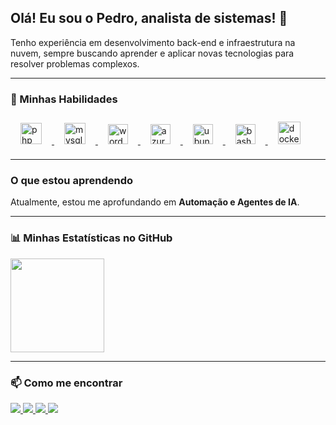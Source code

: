 ## Olá! Eu sou o Pedro, analista de sistemas! 👋

Tenho experiência em desenvolvimento back-end e infraestrutura na nuvem, sempre buscando aprender e aplicar novas tecnologias para resolver problemas complexos.

---

### 🚀 Minhas Habilidades

<p align="left">
  <a href="https://www.php.net" target="_blank"> 
    <img src="https://cdn.jsdelivr.net/gh/devicons/devicon/icons/php/php-original.svg" alt="php" width="34" height="34" style="margin: 10px 16px;"/> 
  </a>
  <a href="https://www.mysql.com/" target="_blank"> 
    <img src="https://cdn.jsdelivr.net/gh/devicons/devicon/icons/mysql/mysql-original-wordmark.svg" alt="mysql" width="34" height="34" style="margin: 10px 16px;"/> 
  </a>
  <a href="https://wordpress.org" target="_blank"> 
    <img src="https://cdn.jsdelivr.net/gh/devicons/devicon/icons/wordpress/wordpress-plain.svg" alt="wordpress" width="32" height="32" style="margin: 10px 16px;"/> 
  </a>
  <a href="https://azure.microsoft.com/pt-br/" target="_blank"> 
    <img src="https://cdn.jsdelivr.net/gh/devicons/devicon/icons/azure/azure-original.svg" alt="azure" width="32" height="32" style="margin: 10px 16px;"/> 
  </a>
  <a href="https://www.ubuntu.com" target="_blank"> 
    <img src="https://assets.ubuntu.com/v1/29985a98-ubuntu-logo32.png" alt="ubuntu" width="32" height="32" style="margin: 10px 16px;"/> 
  </a>
  <a href="https://www.gnu.org/software/bash/" target="_blank"> 
    <img src="https://cdn.jsdelivr.net/gh/devicons/devicon/icons/bash/bash-original.svg" alt="bash" width="32" height="32" style="margin: 10px 16px;"/> 
  </a>
  <a href="https://www.docker.com/" target="_blank"> 
    <img src="https://cdn.jsdelivr.net/gh/devicons/devicon/icons/docker/docker-original-wordmark.svg" alt="docker" width="36" height="36" style="margin: 10px 16px;"/> 
  </a>

---

### O que estou aprendendo

Atualmente, estou me aprofundando em **Automação e Agentes de IA**.

---

### 📊 Minhas Estatísticas no GitHub

<div align="left">
  <img height="150" src="https://github-readme-stats.vercel.app/api/top-langs/?username=chowncyberrasta&layout=compact&langs_count=7&theme=dracula&hide_border=true"/>
</div>

---

### 📫 Como me encontrar

<p align="left">
  <a href="https://www.linkedin.com/in/pedro-h-melo/" target="_blank">
    <img src="https://img.shields.io/badge/-LinkedIn-%230077B5?style=for-the-badge&logo=linkedin&logoColor=white">
  </a>
  <a href="mailto:contato@tecnologiaemfoco.tech">
    <img src="https://img.shields.io/badge/Email-D14836?style=for-the-badge&logo=gmail&logoColor=white">
  </a>
  <a href="https://www.youtube.com/channel/UCe2qhKRj24PMiJRMe7-7TFA" target="_blank">
    <img src="https://img.shields.io/badge/YouTube-FF0000?style=for-the-badge&logo=youtube&logoColor=white">
  </a>
  <a href="https://www.instagram.com/cyber.rasta/" target="_blank">
    <img src="https://img.shields.io/badge/-Instagram-%23E4405F?style=for-the-badge&logo=instagram&logoColor=white">
  </a>
</p>

